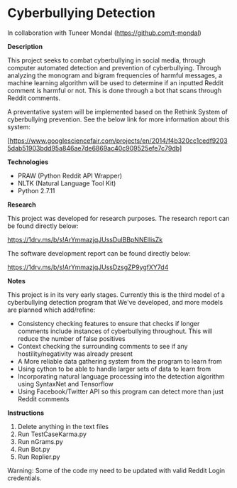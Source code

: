 # Cyberbullying Detection

In collaboration with Tuneer Mondal (https://github.com/t-mondal)

**Description**

This project seeks to combat cyberbullying in social media, through computer automated detection and prevention of cyberbullying. Through analyzing the monogram and bigram frequencies of harmful messages, a machine learning algorithm will be used to determine if an inputted Reddit comment is harmful or not. This is done through a bot that scans through Reddit comments.

A preventative system will be implemented based on the Rethink System of cyberbullying prevention. See the below link for more information about this system:

[https://www.googlesciencefair.com/projects/en/2014/f4b320cc1cedf92035dab51903bdd95a846ae7de6869ac40c909525efe7c79db]

**Technologies**

- PRAW (Python Reddit API Wrapper)
- NLTK (Natural Language Tool Kit)
- Python 2.7.11

**Research**

This project was developed for research purposes. The research report can be found directly below:

https://1drv.ms/b/s!ArYmmazjqJUssDulBBpNNEllisZk

The software development report can be found directly below:

https://1drv.ms/b/s!ArYmmazjqJUssDzsgZP9ygfXY7d4

**Notes**

This project is in its very early stages. Currently this is the third model of a cyberbullying detection program that We've developed, and more models are planned which add/refine:

- Consistency checking features to ensure that checks if longer comments include instances of cyberbullying throughout. This will reduce the number of false positives
- Context checking the surrounding comments to see if any hostility/negativity was already present
- A More reliable data gathering system from the program to learn from
- Using cython to be able to handle larger sets of data to learn from
- Incorporating natural language processing into the detection algorithm using SyntaxNet and Tensorflow
- Using Facebook/Twitter API so this program can detect more than just Reddit comments

**Instructions**

1. Delete anything in the text files
2. Run TestCaseKarma.py
3. Run nGrams.py
4. Run Bot.py
5. Run Replier.py

Warning: Some of the code my need to be updated with valid Reddit Login credentials.
